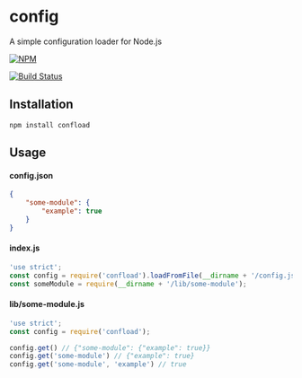 config
===
A simple configuration loader for Node.js

[![NPM](https://nodei.co/npm/confload.png?downloads=true)](https://nodei.co/npm/confload/)

[![Build Status](https://travis-ci.org/kiavashp/confload.svg?branch=master)](https://travis-ci.org/kiavashp/confload)

## Installation
```
npm install confload
```

## Usage

#### config.json
```json
{
    "some-module": {
        "example": true
    }
}
```

#### index.js
```javascript
'use strict';
const config = require('confload').loadFromFile(__dirname + '/config.json');
const someModule = require(__dirname + '/lib/some-module');
```

#### lib/some-module.js
```javascript
'use strict';
const config = require('confload');

config.get() // {"some-module": {"example": true}}
config.get('some-module') // {"example": true}
config.get('some-module', 'example') // true
```
